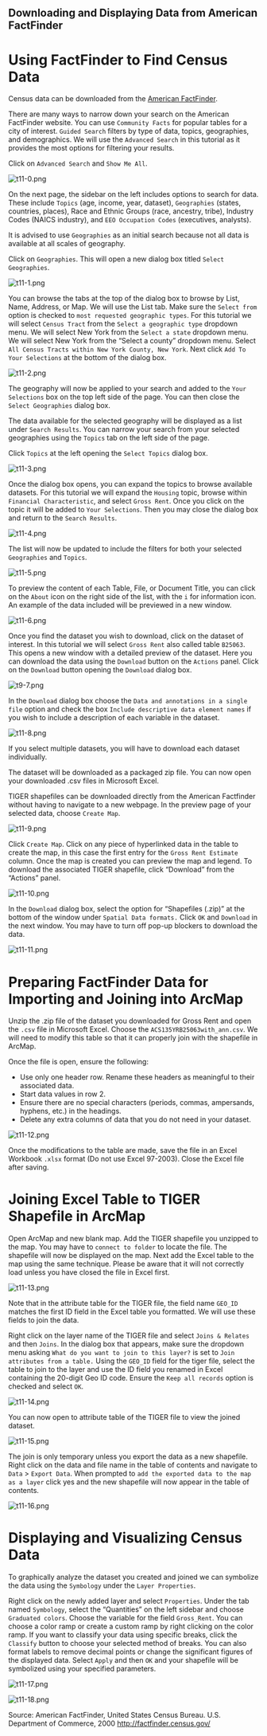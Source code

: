 
## Downloading and Displaying Data from American FactFinder

# Using FactFinder to Find Census Data

Census data can be downloaded from the [American FactFinder](http://factfinder.census.gov/).

There are many ways to narrow down your search on the American FactFinder website. You can use `Community Facts` for popular tables for a city of interest. `Guided Search` filters by type of data, topics, geographies, and demographics. We will use the `Advanced Search` in this tutorial as it provides the most options for filtering your results.

Click on `Advanced Search` and `Show Me All`.

![t11-0.png](URL)

On the next page, the sidebar on the left includes options to search for data. These include `Topics` (age, income, year, dataset), `Geographies` (states, countries, places), Race and Ethnic Groups (race, ancestry, tribe), Industry Codes (NAICS industry), and `EEO Occupation Codes` (executives, analysts).

It is advised to use `Geographies` as an initial search because not all data is available at all scales of geography.

Click on `Geographies`. This will open a new dialog box titled `Select Geographies`.

![t11-1.png](URL)

You can browse the tabs at the top of the dialog box to browse by List, Name, Address, or Map. We will use the List tab. Make sure the `Select from` option is checked to `most requested geographic types`. For this tutorial we will select `Census Tract` from the `Select a geographic type` dropdown menu. We will select New York from the `Select a state` dropdown menu. We will select New York from the “Select a county” dropdown menu. Select `All Census Tracts within New York County, New York`. Next click `Add To Your Selections` at the bottom of the dialog box.

![t11-2.png](URL)

The geography will now be applied to your search and added to the `Your Selections` box on the top left side of the page. You can then close the `Select Geographies` dialog box.

The data available for the selected geography will be displayed as a list under `Search Results`. You can narrow your search from your selected geographies using the `Topics` tab on the left side of the page.

Click `Topics` at the left opening the `Select Topics` dialog box.

![t11-3.png](URL)

Once the dialog box opens, you can expand the topics to browse available datasets. For this tutorial we will expand the `Housing` topic, browse within `Financial Characteristic`, and select `Gross Rent`. Once you click on the topic it will be added to `Your Selections`. Then you may close the dialog box and return to the `Search Results`.

![t11-4.png](URL)

The list will now be updated to include the filters for both your selected `Geographies` and `Topics`.

![t11-5.png](URL)

To preview the content of each Table, File, or Document Title, you can click on the `About` icon on the right side of the list, with the `i` for information icon. An example of the data included will be previewed in a new window.

![t11-6.png](URL)

Once you find the dataset you wish to download, click on the dataset of interest. In this tutorial we will select `Gross Rent` also called table `B25063`. This opens a new window with a detailed preview of the dataset. Here you can download the data using the `Download` button on the `Actions` panel. Click on the `Download` button opening the `Download` dialog box.

![t9-7.png](URL)

In the `Download` dialog box choose the `Data and annotations in a single file` option and check the box `Include descriptive data element names` if you wish to include a description of each variable in the dataset.

![t11-8.png](URL)

If you select multiple datasets, you will have to download each dataset individually.

The dataset will be downloaded as a packaged zip file. You can now open your downloaded .csv files in Microsoft Excel.

TIGER shapefiles can be downloaded directly from the American Factfinder without having to navigate to a new webpage. In the preview page of your selected data, choose `Create Map`.

![t11-9.png](URL)

Click `Create Map`. Click on any piece of hyperlinked data in the table to create the map, in this case the first entry for the `Gross Rent Estimate` column. Once the map is created you can preview the map and legend. To download the associated TIGER shapefile, click “Download” from the “Actions” panel.

![t11-10.png](URL)

In the `Download` dialog box, select the option for “Shapefiles (.zip)” at the bottom of the window under `Spatial Data formats.` Click `OK` and `Download` in the next window. You may have to turn off pop-up blockers to download the data.

![t11-11.png](URL)

# Preparing FactFinder Data for Importing and Joining into ArcMap

Unzip the .zip file of the dataset you downloaded for Gross Rent and open the `.csv` file in Microsoft Excel. Choose the `ACS135YRB25063with_ann.csv`. We will need to modify this table so that it can properly join with the shapefile in ArcMap.

Once the file is open, ensure the following:

* Use only one header row. Rename these headers as meaningful to their associated data.
* Start data values in row 2.
* Ensure there are no special characters (periods, commas, ampersands, hyphens, etc.) in the headings.
* Delete any extra columns of data that you do not need in your dataset.

![t11-12.png](URL)

Once the modifications to the table are made, save the file in an Excel Workbook `.xlsx` format (Do not use Excel 97-2003). Close the Excel file after saving.

# Joining Excel Table to TIGER Shapefile in ArcMap

Open ArcMap and new blank map. Add the TIGER shapefile you unzipped to the map. You may have to `connect to folder` to locate the file. The shapefile will now be displayed on the map. Next add the Excel table to the map using the same technique. Please be aware that it will not correctly load unless you have closed the file in Excel first.

![t11-13.png](URL)

Note that in the attribute table for the TIGER file, the field name `GEO_ID` matches the first ID field in the Excel table you formatted. We will use these fields to join the data.

Right click on the layer name of the TIGER file and select `Joins & Relates` and then `Joins`. In the dialog box that appears, make sure the dropdown menu asking `What do you want to join to this layer?` is set to `Join attributes from a table.` Using the `GEO_ID` field for the tiger file, select the table to join to the layer and use the ID field you renamed in Excel containing the 20-digit Geo ID code. Ensure the `Keep all records` option is checked and select `OK`.

![t11-14.png](URL)

You can now open to attribute table of the TIGER file to view the joined dataset.

![t11-15.png](URL)

The join is only temporary unless you export the data as a new shapefile. Right click on the data and file name in the table of contents and navigate to `Data` > `Export Data`. When prompted to `add the exported data to the map as a layer` click yes and the new shapefile will now appear in the table of contents.

![t11-16.png](URL)

# Displaying and Visualizing Census Data

To graphically analyze the dataset you created and joined we can symbolize the data using the `Symbology` under the `Layer Properties`.

Right click on the newly added layer and select `Properties`. Under the tab named `Symbology`, select the “Quantities” on the left sidebar and choose `Graduated colors`. Choose the variable for the field `Gross_Rent`. You can choose a color ramp or create a custom ramp by right clicking on the color ramp. If you want to classify your data using specific breaks, click the `Classify` button to choose your selected method of breaks. You can also format labels to remove decimal points or change the significant figures of the displayed data. Select `Apply` and then `OK` and your shapefile will be symbolized using your specified parameters.

![t11-17.png](URL)

![t11-18.png](URL)

Source: American FactFinder, United States Census Bureau. U.S. Department of Commerce, 2000 http://factfinder.census.gov/